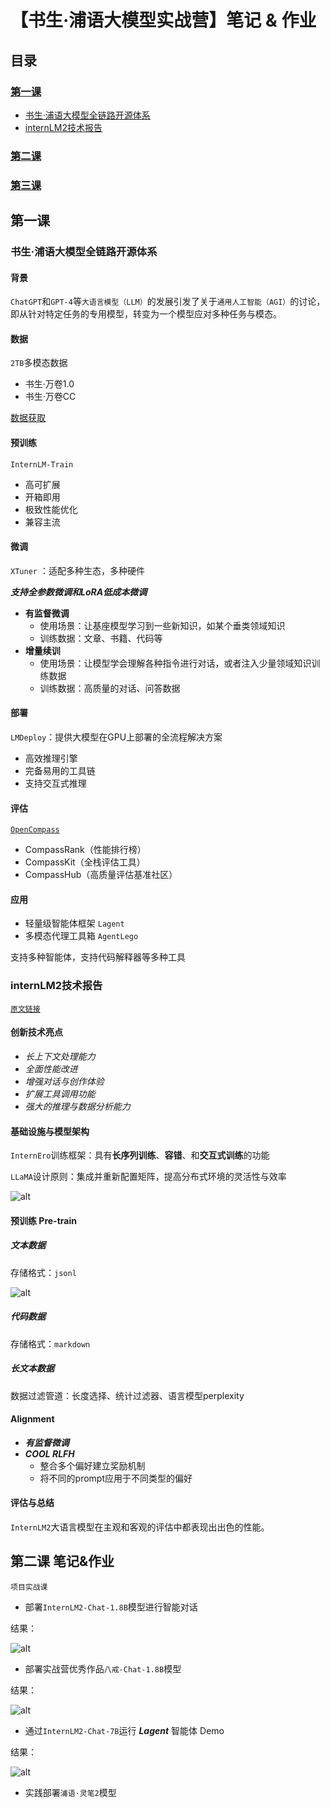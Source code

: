 # 【书生·浦语大模型实战营】笔记 & 作业
## 目录
### [第一课](#第一课)
* [书生·浦语大模型全链路开源体系](#书生·浦语大模型全链路开源体系 )
* [internLM2技术报告](#internLM2技术报告)
### [第二课](#第二课)
### [第三课](#第三课)  






## 第一课
### 书生·浦语大模型全链路开源体系
#### 背景
`ChatGPT`和`GPT-4`等`大语言模型（LLM）`的发展引发了关于`通用人工智能（AGI）`的讨论，即从针对特定任务的专用模型，转变为一个模型应对多种任务与模态。
#### 数据
`2TB`多模态数据 
* 书生·万卷1.0
* 书生·万卷CC
   
[数据获取](https://opendatalab.org.cn/)

#### 预训练
`InternLM-Train`
* 高可扩展
* 开箱即用
* 极致性能优化
* 兼容主流

#### 微调
`XTuner`  ：适配多种生态，多种硬件
  
***支持全参数微调和LoRA低成本微调***
* **有监督微调**
  * 使用场景：让基座模型学习到一些新知识，如某个垂类领域知识
  * 训练数据：文章、书籍、代码等
* **增量续训**
  * 使用场景：让模型学会理解各种指令进行对话，或者注入少量领域知识训练数据
  * 训练数据：高质量的对话、问答数据

#### 部署
`LMDeploy`：提供大模型在GPU上部署的全流程解决方案

* 高效推理引擎
* 完备易用的工具链
* 支持交互式推理

#### 评估
[`OpenCompass`](https://opencompass.org.cn/)
* CompassRank（性能排行榜）
* CompassKit（全栈评估工具）
* CompassHub（高质量评估基准社区）

#### 应用
* 轻量级智能体框架 `Lagent`
* 多模态代理工具箱 `AgentLego`
  
支持多种智能体，支持代码解释器等多种工具




  

### internLM2技术报告
[`原文链接`](https://arxiv.org/pdf/2403.17297.pdf)  
#### 创新技术亮点
* *长上下文处理能力*
* *全面性能改进*
* *增强对话与创作体验*
* *扩展工具调用功能*
* *强大的推理与数据分析能力*
#### 基础设施与模型架构
`InternEro`训练框架：具有**长序列训练**、**容错**、和**交互式训练**的功能
  
`LLaMA`设计原则：集成并重新配置矩阵，提高分布式环境的灵活性与效率
  
![alt](INTERN基础设施.jpg)
#### 预训练 Pre-train
##### 文本数据  
存储格式：`jsonl`  

![alt](数据处理.jpg)  

##### 代码数据      
存储格式：`markdown`    


##### 长文本数据    
数据过滤管道：长度选择、统计过滤器、语言模型perplexity  
#### Alignment
* ***有监督微调***
* ***COOL RLFH***
  * 整合多个偏好建立奖励机制
  * 将不同的prompt应用于不同类型的偏好
#### 评估与总结
`InternLM2`大语言模型在主观和客观的评估中都表现出出色的性能。  



## 第二课 笔记&作业
`项目实战课`
* 部署`InternLM2-Chat-1.8B`模型进行智能对话
  
结果： 
  
![alt](images/1.png)
* 部署实战营优秀作品`八戒-Chat-1.8B`模型

  
结果：

![alt](images/2.png)
* 通过`InternLM2-Chat-7B`运行 ***Lagent*** 智能体 Demo

结果：  

![alt](images/3.png)
* 实践部署`浦语·灵笔2`模型



  













